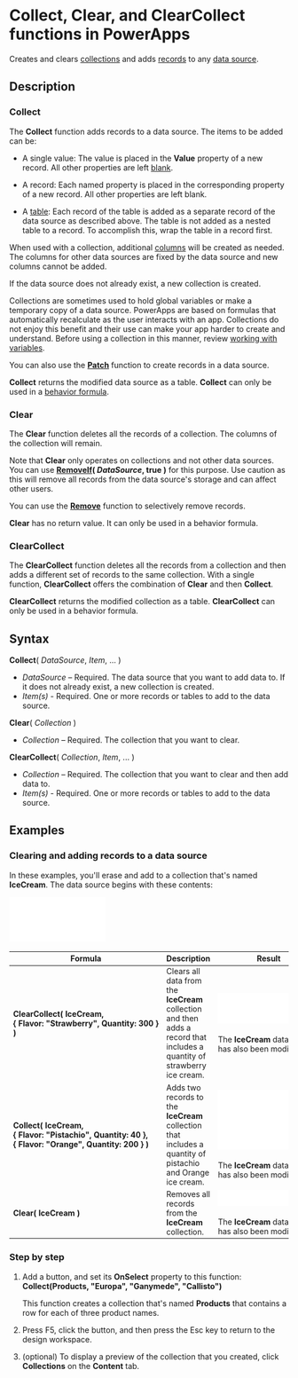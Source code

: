 <properties
	pageTitle="PowerApps: Collect, Clear, and ClearCollect functions"
	description="Reference information for the Collect, Clear, and ClearCollect functions in PowerApps, including syntax and examples"
	services=""
	suite="powerapps"
	documentationCenter="na"
	authors="gregli-msft"
	manager="dwrede"
	editor=""
	tags=""/>

<tags
   ms.service="powerapps"
   ms.devlang="na"
   ms.topic="article"
   ms.tgt_pltfrm="na"
   ms.workload="na"
   ms.date="11/01/2015"
   ms.author="gregli"/>

# Collect, Clear, and ClearCollect functions in PowerApps #

Creates and clears [collections](working-with-data-sources.md#collections) and adds [records](working-with-tables.md#records) to any [data source](working-with-data-sources.md).

## Description ##

### Collect ###

The **Collect** function adds records to a data source.  The items to be added can be:

- A single value: The value is placed in the **Value** property of a new record.  All other properties are left [blank](function-isblank-isempty.md).

- A record: Each named property is placed in the corresponding property of a new record.  All other properties are left blank.
  
- A [table](working-with-tables.md): Each record of the table is added as a separate record of the data source as described above.  The table is not added as a nested table to a record.  To accomplish this, wrap the table in a record first. 

When used with a collection, additional [columns](working-with-tables.md#columns) will be created as needed.  The columns for other data sources are fixed by the data source and new columns cannot be added.  

If the data source does not already exist, a new collection is created.

Collections are sometimes used to hold global variables or make a temporary copy of a data source.  PowerApps are based on formulas that automatically recalculate as the user interacts with an app.  Collections do not enjoy this benefit and their use can make your app harder to create and understand.  Before using a collection in this manner, review [working with variables](working-with-variables.md).

You can also use the **[Patch](function-patch.md)** function to create records in a data source.

**Collect** returns the modified data source as a table.  **Collect** can only be used in a [behavior formula](working-with-formulas-in-depth.md#behavior-formulas).

### Clear ###

The **Clear** function deletes all the records of a collection.  The columns of the collection will remain.

Note that **Clear** only operates on collections and not other data sources.  You can use **[RemoveIf](function-remove-removeif.md)( *DataSource*, true )** for this purpose.  Use caution as this will remove all records from the data source's storage and can affect other users. 

You can use the **[Remove](function-remove-removeif.md)** function to selectively remove records.

**Clear** has no return value.  It can only be used in a behavior formula.

### ClearCollect ###

The **ClearCollect** function deletes all the records from a collection and then adds a different set of records to the same collection.  With a single function, **ClearCollect** offers the combination of **Clear** and then **Collect**.

**ClearCollect** returns the modified collection as a table.  **ClearCollect** can only be used in a behavior formula.

## Syntax ##

**Collect**( *DataSource*, *Item*, ... )

- *DataSource* – Required. The data source that you want to add data to.  If it does not already exist, a new collection is created.
- *Item(s)* - Required.  One or more records or tables to add to the data source.  
 
**Clear**( *Collection* )

- *Collection* – Required. The collection that you want to clear.

**ClearCollect**( *Collection*, *Item*, ... )

- *Collection* – Required. The collection that you want to clear and then add data to.
- *Item(s)* - Required.  One or more records or tables to add to the data source.  

## Examples ##

### Clearing and adding records to a data source ###

In these examples, you'll erase and add to a collection that's named **IceCream**.  The data source begins with these contents:

![](media/function-clear-collect-clearcollect/icecream.png)

| Formula | Description  | Result              |
|---------|--------------|---------------------|
| **ClearCollect( IceCream, {&nbsp;Flavor:&nbsp;"Strawberry",&nbsp;Quantity:&nbsp;300&nbsp;} )**| Clears all data from the **IceCream** collection and then adds a record that includes a quantity of strawberry ice cream. | <style> img { max-width:none; } </style> ![](media/function-clear-collect-clearcollect/icecream-clearcollect.png)<br><br>The **IceCream** data source has also been modified. |
| **Collect( IceCream, {&nbsp;Flavor:&nbsp;"Pistachio",&nbsp;Quantity:&nbsp;40&nbsp;}, {&nbsp;Flavor:&nbsp;"Orange",&nbsp;Quantity:&nbsp;200&nbsp;}  )** | Adds two records to the **IceCream** collection that includes a quantity of pistachio and Orange ice cream. | ![](media/function-clear-collect-clearcollect/icecream-collect.png)<br><br>The **IceCream** data source has also been modified. |
| **Clear( IceCream )** | Removes all records from the **IceCream** collection. | ![](media/function-clear-collect-clearcollect/icecream-clear.png)<br><br>The **IceCream** data source has also been modified. |


### Step by step ###

1. Add a button, and set its **OnSelect** property to this function:<br>**Collect(Products, &quot;Europa&quot;, &quot;Ganymede&quot;, &quot;Callisto&quot;)**

	This function creates a collection that's named **Products** that contains a row for each of three product names.

1. Press F5, click the button, and then press the Esc key to return to the design workspace.

1. (optional) To display a preview of the collection that you created, click **Collections**  on the **Content** tab.
